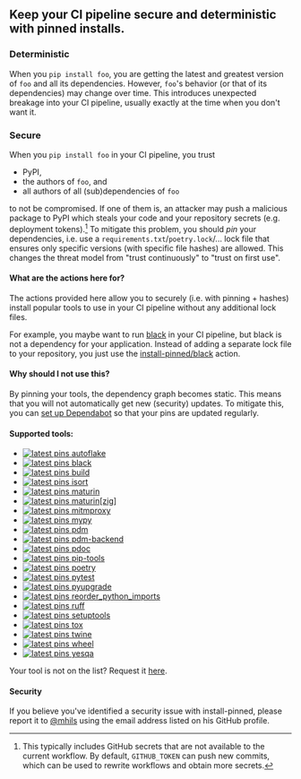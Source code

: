 ## Keep your CI pipeline secure and deterministic with pinned installs.
<!-- !!!!!!!!!!!!!!!!!!!!!!!!!!!!!!!!!!!!!!!!!!!!!!!!!!! -->
<!-- ⚠️auto-generated from init.py, do not edit manually ⚠️-->
<!-- !!!!!!!!!!!!!!!!!!!!!!!!!!!!!!!!!!!!!!!!!!!!!!!!!!! -->

### Deterministic

When you `pip install foo`, you are getting the latest and greatest version of `foo` and all its dependencies.
However, `foo`'s behavior (or that of its dependencies) may change over time. This introduces unexpected breakage into your CI pipeline,
usually exactly at the time when you don't want it.

### Secure

When you `pip install foo` in your CI pipeline, you trust 

 - PyPI,
 - the authors of `foo`, and 
 - all authors of all (sub)dependencies of `foo`

to not be compromised. If one of them is, an attacker may push a malicious package to PyPI which steals your code 
and your repository secrets (e.g. deployment tokens).[^1]
To mitigate this problem, you should _pin_ your dependencies, i.e. use a `requirements.txt`/`poetry.lock`/... lock file
that ensures only specific versions (with specific file hashes) are allowed. This changes the threat model from "trust 
continuously" to "trust on first use".

[^1]: This typically includes GitHub secrets that are not available to the current workflow.
      By default, `GITHUB_TOKEN` can push new commits, which can be used to rewrite workflows and obtain more secrets.

#### What are the actions here for?

The actions provided here allow you to securely (i.e. with pinning + hashes) install popular 
tools to use in your CI pipeline without any additional lock files. 

For example, you maybe want to run [black](https://github.com/psf/black) in your CI pipeline, but black is not a 
dependency for your application. Instead of adding a separate lock file to your repository, you just use the [install-pinned/black](https://github.com/install-pinned/black) action.

#### Why should I not use this?

By pinning your tools, the dependency graph becomes static. 
This means that you will not automatically get new (security) updates.
To mitigate this, you can [set up Dependabot](https://docs.github.com/en/code-security/dependabot/working-with-dependabot/keeping-your-actions-up-to-date-with-dependabot#example-dependabotyml-file-for-github-actions)
so that your pins are updated regularly.

#### Supported tools:
- [![latest pins](https://github.com/install-pinned/autoflake/actions/workflows/update.yml/badge.svg?branch=main) autoflake](https://github.com/install-pinned/autoflake)
- [![latest pins](https://github.com/install-pinned/black/actions/workflows/update.yml/badge.svg?branch=main) black](https://github.com/install-pinned/black)
- [![latest pins](https://github.com/install-pinned/build/actions/workflows/update.yml/badge.svg?branch=main) build](https://github.com/install-pinned/build)
- [![latest pins](https://github.com/install-pinned/isort/actions/workflows/update.yml/badge.svg?branch=main) isort](https://github.com/install-pinned/isort)
- [![latest pins](https://github.com/install-pinned/maturin/actions/workflows/update.yml/badge.svg?branch=main) maturin](https://github.com/install-pinned/maturin)
- [![latest pins](https://github.com/install-pinned/maturin-with-zig/actions/workflows/update.yml/badge.svg?branch=main) maturin[zig]](https://github.com/install-pinned/maturin-with-zig)
- [![latest pins](https://github.com/install-pinned/mitmproxy/actions/workflows/update.yml/badge.svg?branch=main) mitmproxy](https://github.com/install-pinned/mitmproxy)
- [![latest pins](https://github.com/install-pinned/mypy/actions/workflows/update.yml/badge.svg?branch=main) mypy](https://github.com/install-pinned/mypy)
- [![latest pins](https://github.com/install-pinned/pdm/actions/workflows/update.yml/badge.svg?branch=main) pdm](https://github.com/install-pinned/pdm)
- [![latest pins](https://github.com/install-pinned/pdm-backend/actions/workflows/update.yml/badge.svg?branch=main) pdm-backend](https://github.com/install-pinned/pdm-backend)
- [![latest pins](https://github.com/install-pinned/pdoc/actions/workflows/update.yml/badge.svg?branch=main) pdoc](https://github.com/install-pinned/pdoc)
- [![latest pins](https://github.com/install-pinned/pip-tools/actions/workflows/update.yml/badge.svg?branch=main) pip-tools](https://github.com/install-pinned/pip-tools)
- [![latest pins](https://github.com/install-pinned/poetry/actions/workflows/update.yml/badge.svg?branch=main) poetry](https://github.com/install-pinned/poetry)
- [![latest pins](https://github.com/install-pinned/pytest/actions/workflows/update.yml/badge.svg?branch=main) pytest](https://github.com/install-pinned/pytest)
- [![latest pins](https://github.com/install-pinned/pyupgrade/actions/workflows/update.yml/badge.svg?branch=main) pyupgrade](https://github.com/install-pinned/pyupgrade)
- [![latest pins](https://github.com/install-pinned/reorder_python_imports/actions/workflows/update.yml/badge.svg?branch=main) reorder_python_imports](https://github.com/install-pinned/reorder_python_imports)
- [![latest pins](https://github.com/install-pinned/ruff/actions/workflows/update.yml/badge.svg?branch=main) ruff](https://github.com/install-pinned/ruff)
- [![latest pins](https://github.com/install-pinned/setuptools/actions/workflows/update.yml/badge.svg?branch=main) setuptools](https://github.com/install-pinned/setuptools)
- [![latest pins](https://github.com/install-pinned/tox/actions/workflows/update.yml/badge.svg?branch=main) tox](https://github.com/install-pinned/tox)
- [![latest pins](https://github.com/install-pinned/twine/actions/workflows/update.yml/badge.svg?branch=main) twine](https://github.com/install-pinned/twine)
- [![latest pins](https://github.com/install-pinned/wheel/actions/workflows/update.yml/badge.svg?branch=main) wheel](https://github.com/install-pinned/wheel)
- [![latest pins](https://github.com/install-pinned/yesqa/actions/workflows/update.yml/badge.svg?branch=main) yesqa](https://github.com/install-pinned/yesqa)

Your tool is not on the list? Request it [here](https://github.com/install-pinned/.github/issues).

#### Security

If you believe you've identified a security issue with install-pinned, please report it to 
[@mhils](https://github.com/mhils) using the email address listed on his GitHub profile.
